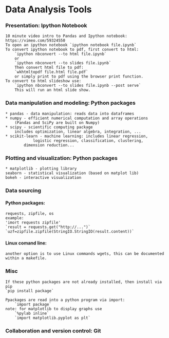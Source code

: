 ---
---
# Data Analysis Tools

### Presentation: Ipython Notebook
	10 minute video intro to Pandas and Ipython notebook: https://vimeo.com/59324550
	To open an ipython notebook `ipython notebook file.ipynb`
	To convert ipython notebook to pdf, first convert to html:
		`ipython nbconvert --to html file.ipynb`
		or
		`ipython nbconvert --to slides file.ipynb`
		Then convert html file to pdf:
		`wkhtmltopdf file.html file.pdf` 
		or simply print to pdf using the browser print function.
	To convert to html slideshow use:
		`ipython nbconvert --to slides file.ipynb --post serve`
		This will run an html slide show.

### Data manipulation and modeling: Python packages
	* pandas - data manipulation: reads data into dataframes
	* numpy - efficient numerical computation and array operations
		(Pandas and SciPy are built on Numpy)
	* scipy - scientific computing package 
		includes optimization, linear algebra, integration, ...
	* scikit-learn - machine learning: includes linear regression,
                logistic regression, classification, clustering,
        	dimension reduction...

### Plotting and visualization:  Python packages
	* matplotlib - plotting library
	seaborn - statistical visualization (based on matplot lib)
	bokeh - interactive visualization

### Data sourcing

#### Python packages:
	requests, zipfile, os
	example:
	'imort requests zipfile'
	`result = requests.get("http://...")`
	`uzf=zipfile.zipfile(StringIO.StringIO(result.content))`

#### Linux comand line:
	another option is to use Linux commands wgets, this can be documented within a makefile.

### Misc
	If these python packages are not already installed, then install via pip
	`pip install package`

	Ppackages are read into a python program via import:
		`import package`
	note: for matplotlib to display graphs use 
		`%pylab inline` 
		`import matplotlib.pyplot as plt`

### Collaboration and version control:  Git

